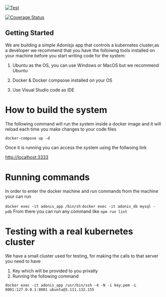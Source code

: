 
[![Test](https://github.com/mabumusa1/kub8-api/actions/workflows/test.yaml/badge.svg)](https://github.com/mabumusa1/kub8-api/actions/workflows/test.yaml)

[![Coverage Status](https://coveralls.io/repos/github/mabumusa1/kub8-api/badge.svg?branch=main)](https://coveralls.io/github/mabumusa1/kub8-api?branch=main)

## Getting Started

We are building a simple Adonisjs app that controls a kubernetes cluster,as a developer we recommend that you have the folloiwng tools installed on your machine before you start writing code for the system:

1. Ubuntu as the OS, you can use Windows or MacOS but we recommend Ubuntu

2. Docker & Docker compsose installed on your OS

3. Use Visual Studio code as IDE

# How to build the system

The following command will run the system inside a docker image and it will reload each time you make changes to your code files

```docker-compose up -d```

Once it is running you can access the system using the follwoing link

<http://localhost:3333>

# Running commands

In order to enter the docker machine and run commands from the machine your can run

```docker exec -it adonis_app /bin/sh```
``docker exec -it adonis_db mysql -pdb``
From there you can run any command like `npm run lint`

# Testing with a real kubernetes cluster

We have a small cluster used for testing, for making the calls to that server you need to have

1. Key which will be provided to you privatly
2. Running the following command

```docker exec -it adonis_app /usr/bin/ssh -4 -N -i key.pem -L 8001:127.0.0.1:8001 ubuntu@3.111.132.155```